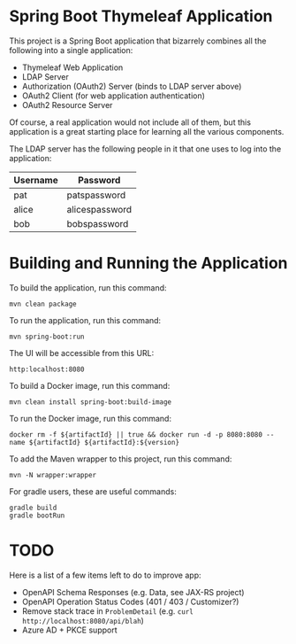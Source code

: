 Spring Boot Thymeleaf Application
=================================

This project is a Spring Boot application that bizarrely combines all the following
into a single application:

* Thymeleaf Web Application
* LDAP Server
* Authorization (OAuth2) Server (binds to LDAP server above)
* OAuth2 Client (for web application authentication)
* OAuth2 Resource Server

Of course, a real application would not include all of them, but this application
is a great starting place for learning all the various components.

The LDAP server has the following people in it that one uses to log into the application:

| Username | Password       |
| -------- | -------------- |
| pat      | patspassword   |
| alice    | alicespassword |
| bob      | bobspassword   |


Building and Running the Application
====================================

To build the application, run this command:

```
mvn clean package
```

To run the application, run this command:

```
mvn spring-boot:run
```

The UI will be accessible from this URL:

```
http:localhost:8080
```

To build a Docker image, run this command:

```
mvn clean install spring-boot:build-image
```

To run the Docker image, run this command:

```
docker rm -f ${artifactId} || true && docker run -d -p 8080:8080 --name ${artifactId} ${artifactId}:${version}

```

To add the Maven wrapper to this project, run this command:

```
mvn -N wrapper:wrapper
```

For gradle users, these are useful commands:

```
gradle build
gradle bootRun
```

TODO
====

Here is a list of a few items left to do to improve app:

* OpenAPI Schema Responses (e.g. Data, see JAX-RS project)
* OpenAPI Operation Status Codes (401 / 403 / Customizer?)
* Remove stack trace in `ProblemDetail` (e.g. `curl http://localhost:8080/api/blah`)
* Azure AD + PKCE support

